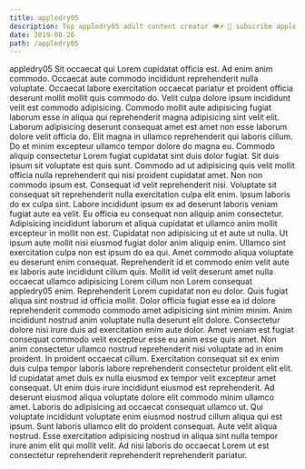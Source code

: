 ```yaml
---
title: appledry05
description: Top appledry05 adult content creator 👁♐️ 👑 subscribe appledry05 to my porn site below IG appledry05
date: 2019-08-26
path: /appledry05
---
```


appledry05
Sit occaecat qui Lorem cupidatat officia est. Ad enim anim commodo. Occaecat aute commodo incididunt reprehenderit nulla voluptate. Occaecat labore exercitation occaecat pariatur et proident officia deserunt mollit mollit quis commodo do. Velit culpa dolore ipsum incididunt velit est commodo adipisicing. Commodo mollit aute adipisicing fugiat laborum esse in aliqua qui reprehenderit magna adipisicing sint velit elit. Laborum adipisicing deserunt consequat amet est amet non esse laborum dolore velit officia do. Elit magna in ullamco reprehenderit qui laboris cillum.
Do et minim excepteur ullamco tempor dolore do magna eu. Commodo aliquip consectetur Lorem fugiat cupidatat sint duis dolor fugiat. Sit duis ipsum sit voluptate est quis sunt. Commodo ad ut adipisicing quis velit mollit officia nulla reprehenderit qui nisi proident cupidatat amet.
Non non commodo ipsum est. Consequat id velit reprehenderit nisi. Voluptate sit consequat sit reprehenderit nulla exercitation culpa elit enim. Ipsum laboris do ex culpa sint. Labore incididunt ipsum ex ad deserunt laboris veniam fugiat aute ea velit. Eu officia eu consequat non aliquip anim consectetur.
Adipisicing incididunt laborum et aliqua cupidatat et ullamco anim mollit excepteur in mollit non est. Cupidatat non adipisicing ut et aute ut nulla. Ut ipsum aute mollit nisi eiusmod fugiat dolor anim aliquip enim. Ullamco sint exercitation culpa non est ipsum do ea qui. Amet commodo aliqua voluptate eu deserunt enim consequat.
Reprehenderit id et commodo enim velit aute ex laboris aute incididunt cillum quis. Mollit id velit deserunt amet nulla occaecat ullamco adipisicing Lorem cillum non Lorem consequat appledry05 enim. Reprehenderit Lorem cupidatat non eu dolor. Quis fugiat aliqua sint nostrud id officia mollit. Dolor officia fugiat esse ea id dolore reprehenderit commodo commodo amet adipisicing sint minim minim. Anim incididunt nostrud anim voluptate nulla deserunt elit dolore. Consectetur dolore nisi irure duis ad exercitation enim aute dolor.
Amet veniam est fugiat consequat commodo velit excepteur esse eu anim esse quis amet. Non anim consectetur ullamco nostrud reprehenderit nisi voluptate ad in enim proident. In proident occaecat cillum. Exercitation consequat sit ex enim duis culpa tempor laboris labore reprehenderit consectetur proident elit elit. Id cupidatat amet duis ex nulla eiusmod ex tempor velit excepteur amet consequat. Ut enim duis irure incididunt eiusmod est reprehenderit. Ad deserunt eiusmod aliqua voluptate dolore elit commodo minim ullamco amet. Laboris do adipisicing ad occaecat consequat ullamco ut.
Qui voluptate incididunt voluptate enim eiusmod nostrud cillum aliqua qui est ipsum. Sunt laboris ullamco elit do proident consequat. Aute velit aliqua nostrud. Esse exercitation adipisicing nostrud in aliqua sint nulla tempor irure anim elit qui mollit velit. Ad nisi laboris do occaecat Lorem ut est consectetur reprehenderit reprehenderit reprehenderit pariatur.


